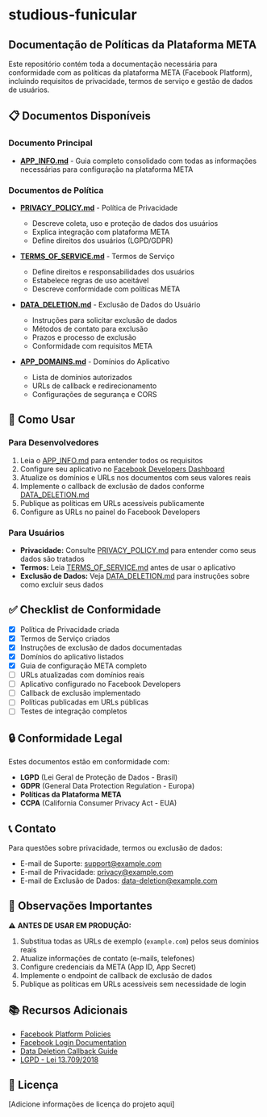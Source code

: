 # studious-funicular

## Documentação de Políticas da Plataforma META

Este repositório contém toda a documentação necessária para conformidade com as políticas da plataforma META (Facebook Platform), incluindo requisitos de privacidade, termos de serviço e gestão de dados de usuários.

## 📋 Documentos Disponíveis

### Documento Principal
- **[APP_INFO.md](APP_INFO.md)** - Guia completo consolidado com todas as informações necessárias para configuração na plataforma META

### Documentos de Política

- **[PRIVACY_POLICY.md](PRIVACY_POLICY.md)** - Política de Privacidade
  - Descreve coleta, uso e proteção de dados dos usuários
  - Explica integração com plataforma META
  - Define direitos dos usuários (LGPD/GDPR)

- **[TERMS_OF_SERVICE.md](TERMS_OF_SERVICE.md)** - Termos de Serviço
  - Define direitos e responsabilidades dos usuários
  - Estabelece regras de uso aceitável
  - Descreve conformidade com políticas META

- **[DATA_DELETION.md](DATA_DELETION.md)** - Exclusão de Dados do Usuário
  - Instruções para solicitar exclusão de dados
  - Métodos de contato para exclusão
  - Prazos e processo de exclusão
  - Conformidade com requisitos META

- **[APP_DOMAINS.md](APP_DOMAINS.md)** - Domínios do Aplicativo
  - Lista de domínios autorizados
  - URLs de callback e redirecionamento
  - Configurações de segurança e CORS

## 🚀 Como Usar

### Para Desenvolvedores

1. Leia o [APP_INFO.md](APP_INFO.md) para entender todos os requisitos
2. Configure seu aplicativo no [Facebook Developers Dashboard](https://developers.facebook.com/)
3. Atualize os domínios e URLs nos documentos com seus valores reais
4. Implemente o callback de exclusão de dados conforme [DATA_DELETION.md](DATA_DELETION.md)
5. Publique as políticas em URLs acessíveis publicamente
6. Configure as URLs no painel do Facebook Developers

### Para Usuários

- **Privacidade:** Consulte [PRIVACY_POLICY.md](PRIVACY_POLICY.md) para entender como seus dados são tratados
- **Termos:** Leia [TERMS_OF_SERVICE.md](TERMS_OF_SERVICE.md) antes de usar o aplicativo
- **Exclusão de Dados:** Veja [DATA_DELETION.md](DATA_DELETION.md) para instruções sobre como excluir seus dados

## ✅ Checklist de Conformidade

- [x] Política de Privacidade criada
- [x] Termos de Serviço criados
- [x] Instruções de exclusão de dados documentadas
- [x] Domínios do aplicativo listados
- [x] Guia de configuração META completo
- [ ] URLs atualizadas com domínios reais
- [ ] Aplicativo configurado no Facebook Developers
- [ ] Callback de exclusão implementado
- [ ] Políticas publicadas em URLs públicas
- [ ] Testes de integração completos

## 🔒 Conformidade Legal

Estes documentos estão em conformidade com:
- **LGPD** (Lei Geral de Proteção de Dados - Brasil)
- **GDPR** (General Data Protection Regulation - Europa)
- **Políticas da Plataforma META**
- **CCPA** (California Consumer Privacy Act - EUA)

## 📞 Contato

Para questões sobre privacidade, termos ou exclusão de dados:
- E-mail de Suporte: support@example.com
- E-mail de Privacidade: privacy@example.com
- E-mail de Exclusão de Dados: data-deletion@example.com

## 📝 Observações Importantes

⚠️ **ANTES DE USAR EM PRODUÇÃO:**
1. Substitua todas as URLs de exemplo (`example.com`) pelos seus domínios reais
2. Atualize informações de contato (e-mails, telefones)
3. Configure credenciais da META (App ID, App Secret)
4. Implemente o endpoint de callback de exclusão de dados
5. Publique as políticas em URLs acessíveis sem necessidade de login

## 📚 Recursos Adicionais

- [Facebook Platform Policies](https://developers.facebook.com/policy/)
- [Facebook Login Documentation](https://developers.facebook.com/docs/facebook-login/)
- [Data Deletion Callback Guide](https://developers.facebook.com/docs/development/create-an-app/app-dashboard/data-deletion-callback)
- [LGPD - Lei 13.709/2018](http://www.planalto.gov.br/ccivil_03/_ato2015-2018/2018/lei/l13709.htm)

## 📄 Licença

[Adicione informações de licença do projeto aqui]